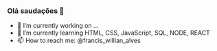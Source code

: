 ### Olá saudações 👋

- 🔭 I’m currently working on ...
- 🌱 I’m currently learning HTML, CSS, JavaScript, SQL, NODE, REACT
- 📫 How to reach me: @francis_willian_alves
